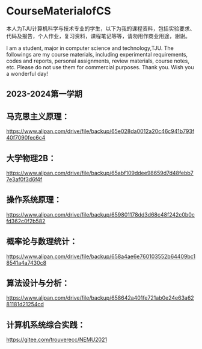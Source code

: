 # CourseMaterialofCS

本人为TJU计算机科学与技术专业的学生，以下为我的课程资料，包括实验要求、代码及报告，个人作业，复习资料，课程笔记等等，请勿用作商业用途，谢谢。

I am a student, major in computer science and technology,TJU. The followings are my course materials, including experimental requirements, codes and reports, personal assignments, review materials, course notes, etc. Please do not use them for commercial purposes. Thank you. Wish you a wonderful day!

## 2023-2024第一学期

## 马克思主义原理：
https://www.alipan.com/drive/file/backup/65e028da0012a20c46c941b793f40f7090fec6c4

## 大学物理2B：
https://www.alipan.com/drive/file/backup/65abf109ddee98659d7d48febb77e3af0f3d6f4f

## 操作系统原理：
https://www.alipan.com/drive/file/backup/659801178dd3d68c48f242c0b0cfd362c0f2b582

## 概率论与数理统计：
https://www.alipan.com/drive/file/backup/658a4ae6e760103552b64409bc18541a4a7430c8

## 算法设计与分析：
https://www.alipan.com/drive/file/backup/658642a401fe721ab0e24e63a6281181d21254cd

## 计算机系统综合实践：
https://gitee.com/trouverecc/NEMU2021
